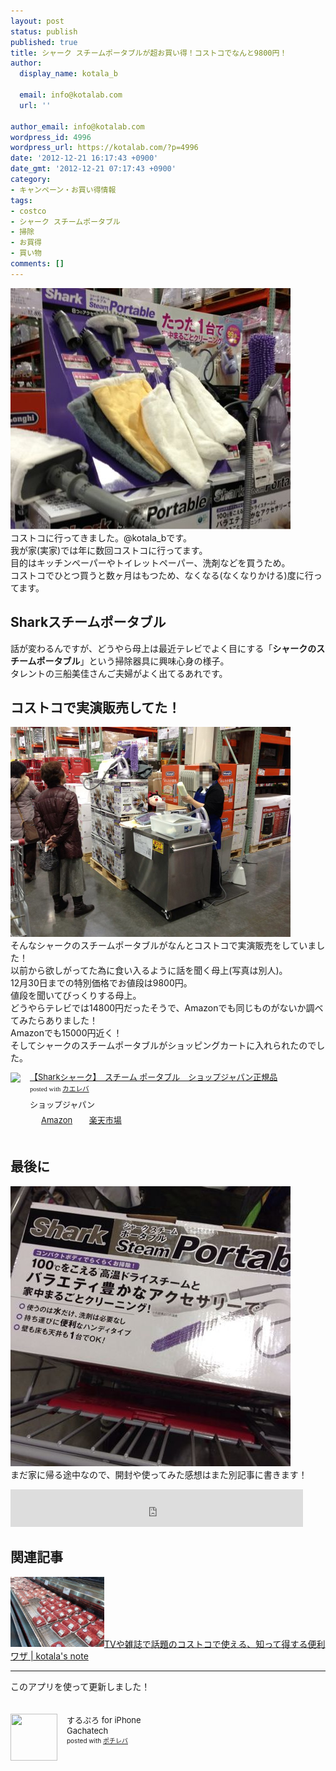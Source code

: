 ```yaml
---
layout: post
status: publish
published: true
title: シャーク スチームポータブルが超お買い得！コストコでなんと9800円！
author:
  display_name: kotala_b

  email: info@kotalab.com
  url: ''

author_email: info@kotalab.com
wordpress_id: 4996
wordpress_url: https://kotalab.com/?p=4996
date: '2012-12-21 16:17:43 +0900'
date_gmt: '2012-12-21 07:17:43 +0900'
category:
- キャンペーン・お買い得情報
tags:
- costco
- シャーク スチームポータブル
- 掃除
- お買得
- 買い物
comments: []
---
```

<p><img alt="" src="/wp-content/uploads/slooProImg_20121221161734.png" width="448" height="386" /><br />
コストコに行ってきました。@kotala_bです。<br />
我が家(実家)では年に数回コストコに行ってます。<br />
目的はキッチンペーパーやトイレットペーパー、洗剤などを買うため。<br />
コストコでひとつ買うと数ヶ月はもつため、なくなる(なくなりかける)度に行ってます。<br />
</p>
<!--more-->
<h2>Sharkスチームポータブル</h2>
<p>話が変わるんですが、どうやら母上は最近テレビでよく目にする「<strong>シャークのスチームポータブル</strong>」という掃除器具に興味心身の様子。<br />
タレントの三船美佳さんご夫婦がよく出てるあれです。</p>
<h2>コストコで実演販売してた！</h2>
<p><img alt="" src="/wp-content/uploads/slooProImg_20121221161740.jpg" width="448" height="336" /><br />
そんなシャークのスチームポータブルがなんとコストコで実演販売をしていました！<br />
以前から欲しがってた為に食い入るように話を聞く母上(写真は別人)。<br />
12月30日までの特別価格でお値段は9800円。<br />
値段を聞いてびっくりする母上。<br />
どうやらテレビでは14800円だったそうで、Amazonでも同じものがないか調べてみたらありました！<br />
Amazonでも15000円近く！<br />
そしてシャークのスチームポータブルがショッピングカートに入れられたのでした。</p>
<div class="kaerebalink-box" style="text-align:left;padding-bottom:20px;font-size:small;/zoom: 1;overflow: hidden;">
<div class="kaerebalink-image" style="float:left;margin:0 15px 10px 0;"><a href="https://www.amazon.co.jp/exec/obidos/ASIN/B004GGKS3I/same-22/ref=nosim/" rel="nofollow" target="_blank"><img src="https://images-fe.ssl-images-amazon.com/images/I/41wvhemk-uL._SL160_.jpg" style="border: none;" /></a></div>
<div class="kaerebalink-info" style="line-height:120%;/zoom: 1;overflow: hidden;">
<div class="kaerebalink-name" style="margin-bottom:10px;line-height:120%"><a href="https://www.amazon.co.jp/exec/obidos/ASIN/B004GGKS3I/same-22/ref=nosim/" rel="nofollow" target="_blank">【Sharkシャーク】　スチーム ポータブル　ショップジャパン正規品</a>
<div class="kaerebalink-powered-date" style="font-size:8pt;margin-top:5px;font-family:verdana;line-height:120%">posted with <a href="https://kaereba.com" target="_blank">カエレバ</a></div>
</div>
<div class="kaerebalink-detail" style="margin-bottom:5px;"> ショップジャパン</div>
<div class="kaerebalink-link1" style="margin-top:10px;">
<div class="shoplinkamazon" style="display:inline;margin-right:5px;background: url('https://img.yomereba.com/tam_k_01.gif') 0 0 no-repeat;padding: 2px 0 2px 18px;white-space: nowrap;"><a href="https://www.amazon.co.jp/gp/search?keywords=Shark%83V%83%83%81%5B%83N%20%83X%83%60%81%5B%83%80&__mk_ja_JP=%83J%83%5E%83J%83i&tag=same-22" rel="nofollow" target="_blank" title="アマゾン" >Amazon</a></div>
<div class="shoplinkrakuten" style="display:inline;margin-right:5px;background: url('https://img.yomereba.com/tam_k_01.gif') 0 -50px no-repeat;padding: 2px 0 2px 18px;white-space: nowrap;"><a href="https://hb.afl.rakuten.co.jp/hgc/0fac4537.dbf8529f.0fac4538.a4466d9e/?pc=http%3A%2F%2Fsearch.rakuten.co.jp%2Fsearch%2Fmall%2FShark%25E3%2582%25B7%25E3%2583%25A3%25E3%2583%25BC%25E3%2582%25AF%2520%25E3%2582%25B9%25E3%2583%2581%25E3%2583%25BC%25E3%2583%25A0%2F-%2Ff.1-p.1-s.1-sf.0-st.A-v.2%3Fx%3D0%26scid%3Daf_ich_link_urltxt%26m%3Dhttp%3A%2F%2Fm.rakuten.co.jp%2F" rel="nofollow" target="_blank" title="楽天市場" >楽天市場</a></div>
</div>
</div>
<div class="booklink-footer" style="clear: left"></div>
</div>
<h2>最後に</h2>
<p><img alt="" src="/wp-content/uploads/slooProImg_20121221161738.jpg" width="448" height="448" /><br />
まだ家に帰る途中なので、開封や使ってみた感想はまた別記事に書きます！</p>
<p><iframe frameborder="0" allowtransparency="true" height="60" width="468" marginheight="0" scrolling="no" src="http://ad.jp.ap.valuecommerce.com/servlet/htmlbanner?sid=2967684&pid=882372293" marginwidth="0"><script language="javascript" src="http://ad.jp.ap.valuecommerce.com/servlet/jsbanner?sid=2967684&pid=882372293"></script><br />
<noscript><a href="https://ck.jp.ap.valuecommerce.com/servlet/referral?sid=2967684&pid=882372293" target="_blank" ><img src="http://ad.jp.ap.valuecommerce.com/servlet/gifbanner?sid=2967684&pid=882372293" height="60" width="468" border="0"></a></noscript>
<p></iframe></p>
<h2 class="rele">関連記事</h2>
<p><a href="/costco-benriwaza" target="_blank"><img  class="alignleft" src="/wp-content/uploads/costco_130705_07-448x336.jpg" alt="TVや雑誌で話題のコストコで使える、知って得する便利ワザ | kotala's note" width="150" /></a><a href="/costco-benriwaza" target="_blank">TVや雑誌で話題のコストコで使える、知って得する便利ワザ | kotala's note</a><br style="clear:both;" /></p>
<hr>
<p>このアプリを使って更新しました！</p>
<div class="pochireba" style="text-align:left;font-size:small;padding:20px 0;/zoom: 1;overflow: hidden;"><span class="removed_link" title="click.linksynergy.com/fs-bin/click?id=d2yYUp776R4&amp;subid=&amp;offerid=94348.1&amp;type=3&amp;tmpid=3910&amp;RD_PARM1=http%253A%252F%252Fitunes.apple.com%252Fjp%252Fapp%252Fsurupuro-for-iphone%252Fid436676299%253Fmt%253D8%2526uo%253D4"><img src="http://a1.mzstatic.com/us/r1000/065/Purple/v4/4c/c6/a8/4cc6a855-cc5c-34ed-0436-36e219eafb81/mzl.xejvrijs.jpg" width="75" height="75" style="float:left;margin:0 15px 0 0;" class="pochi_img" ></span>
<div class="pochi_info" style="text-align:left;/zoom: 1;overflow: hidden;">
<div class="pochi_name"><span class="removed_link" title="click.linksynergy.com/fs-bin/click?id=d2yYUp776R4&amp;subid=&amp;offerid=94348.1&amp;type=3&amp;tmpid=3910&amp;RD_PARM1=http%253A%252F%252Fitunes.apple.com%252Fjp%252Fapp%252Fsurupuro-for-iphone%252Fid436676299%253Fmt%253D8%2526uo%253D4">するぷろ for iPhone</span></div>
<div class="pochi_seller"><span class="removed_link" title="click.linksynergy.com/fs-bin/click?id=d2yYUp776R4&amp;subid=&amp;offerid=94348.1&amp;type=3&amp;tmpid=3910&amp;RD_PARM1=http%253A%252F%252Fitunes.apple.com%252Fjp%252Fartist%252Fgachatech%252Fid358731102%253Fuo%253D4">Gachatech</span></div>
<div class="pochi_post" style="font-size:x-small;">posted with <a href="https://pochireba.com" target="_blank">ポチレバ</a></div>
</div>
<div class="pochireba-footer" style="clear: left"></div>
</div>
